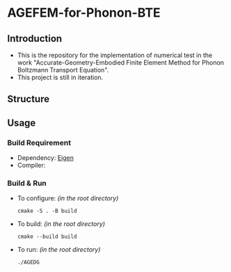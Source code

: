 # AGEFEM-for-Phonon-BTE

## Introduction
- This is the repository for the implementation of numerical test in the work "Accurate-Geometry-Embodied Finite Element Method for Phonon Boltzmann Transport Equation".
- This project is still in iteration.

## Structure

## Usage

### Build Requirement
- Dependency: [Eigen](https://eigen.tuxfamily.org/index.php?title=Main_Page)
- Compiler: 
### Build & Run
- To configure: _(in the root directory)_

    `cmake -S . -B build`

- To build: _(in the root directory)_

    `cmake --build build`

- To run: _(in the root directory)_

    `./AGEDG`
